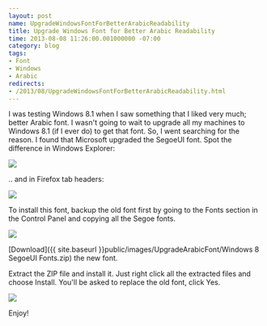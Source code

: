```yaml
---
layout: post
name: UpgradeWindowsFontForBetterArabicReadability
title: Upgrade Windows Font for Better Arabic Readability
time: 2013-08-08 11:26:00.001000000 -07:00
category: blog
tags:
- Font
- Windows
- Arabic
redirects:
- /2013/08/UpgradeWindowsFontForBetterArabicReadability.html
---
```

I was testing Windows 8.1 when I saw something that I liked very much; better Arabic font. I wasn't going to wait to upgrade all my machines to Windows 8.1 (if I ever do) to get that font. So, I went searching for the reason. I found that Microsoft upgraded the SegoeUI font. Spot the difference in Windows Explorer:

<a href="{{ site.baseurl }}public/images/UpgradeArabicFont/ArabicFont-FilesInWinExplorer-BeforeAndAfter-big.png">
    <img class="imageInCenter" src="{{ site.baseurl }}public/images/UpgradeArabicFont/ArabicFont-FilesInWinExplorer-BeforeAndAfter.png">
</a>

.. and in Firefox tab headers:

<a href="{{ site.baseurl }}public/images/UpgradeArabicFont/ArabicFont-HeaderInFirefox-BeforeAndAfer.png">
    <img class="imageInCenter" src="{{ site.baseurl }}public/images/UpgradeArabicFont/ArabicFont-HeaderInFirefox-BeforeAndAfer.png">
</a>

To install this font, backup the old font first by going to the Fonts section in the Control Panel and copying all the Segoe fonts.

<a href="{{ site.baseurl }}public/images/UpgradeArabicFont/BackupSegoeFont-big.png">
    <img class="imageInCenter" src="{{ site.baseurl }}public/images/UpgradeArabicFont/BackupSegoeFont.png">
</a>

[Download]({{ site.baseurl }}public/images/UpgradeArabicFont/Windows 8 SegoeUI Fonts.zip) the new font.

Extract the ZIP file and install it. Just right click all the extracted files and choose Install.
You'll be asked to replace the old font, click Yes.

<a href="{{ site.baseurl }}public/images/UpgradeArabicFont/ArabicFont-ReplaceFont.png"><img style="float: center" src="{{ site.baseurl }}public/images/UpgradeArabicFont/ArabicFont-ReplaceFont.png"></a>

Enjoy!